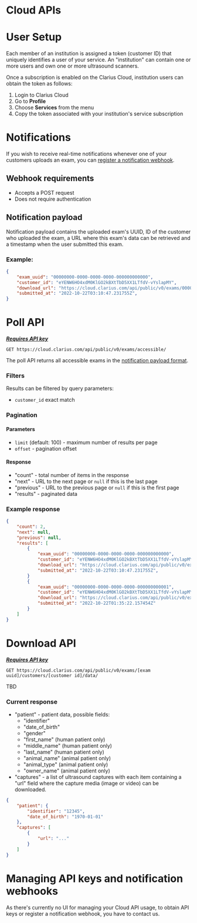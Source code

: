 Cloud APIs
===============

# User Setup

Each member of an institution is assigned a token (customer ID) that uniquely identifies a user of your service.
An "institution" can contain one or more users and own one or more ultrasound scanners.

Once a subscription is enabled on the Clarius Cloud, institution users can obtain the token as follows:

1. Login to Clarius Cloud
1. Go to **Profile**
1. Choose **Services** from the menu
1. Copy the token associated with your institution's service subscription

# Notifications

If you wish to receive real-time notifications whenever one of your customers uploads an exam, you can [register a notification webhook](#managing-api-keys-and-notification-webhooks).

## Webhook requirements

* Accepts a POST request
* Does not require authentication

## Notification payload

Notification payload contains the uploaded exam's UUID, ID of the customer who uploaded the exam, a URL where this exam's data can be retrieved and a timestamp when the user submitted this exam.

### Example:

```json
{
    "exam_uuid": "00000000-0000-0000-0000-000000000000",
    "customer_id": "eYENW6HO4xdM0KlGO2kBXtTbD5XX1LTfdV-vYslapMY",
    "download_url": "https://cloud.clarius.com/api/public/v0/exams/00000000-0000-0000-0000-000000000000/customers/eYENW6HO4xdM0KlGO2kBXtTbD5XX1LTfdV-vYslapMY/data/",
    "submitted_at": "2022-10-22T03:10:47.231755Z",
}
```

# Poll API

[***Requires API key***](#managing-api-keys-and-notification-webhooks)

```
GET https://cloud.clarius.com/api/public/v0/exams/accessible/
```

The poll API returns all accessible exams in the [notification payload format](#notification-payload).

### Filters

Results can be filtered by query parameters:

* `customer_id` exact match

### Pagination

#### Parameters

* `limit` (default: 100) - maximum number of results per page
* `offset` - pagination offset

#### Response

* "count" - total number of items in the response
* "next" - URL to the next page or `null` if this is the last page
* "previous" - URL to the previous page or `null` if this is the first page
* "results" - paginated data

### Example response

```json
{
    "count": 2,
    "next": null,
    "previous": null,
    "results": [
        {
            "exam_uuid": "00000000-0000-0000-0000-000000000000",
            "customer_id": "eYENW6HO4xdM0KlGO2kBXtTbD5XX1LTfdV-vYslapMY",
            "download_url": "https://cloud.clarius.com/api/public/v0/exams/00000000-0000-0000-0000-000000000000/customers/eYENW6HO4xdM0KlGO2kBXtTbD5XX1LTfdV-vYslapMY/data/",
            "submitted_at": "2022-10-22T03:10:47.231755Z",
        }
        {
            "exam_uuid": "00000000-0000-0000-0000-000000000001",
            "customer_id": "eYENW6HO4xdM0KlGO2kBXtTbD5XX1LTfdV-vYslapMY",
            "download_url": "https://cloud.clarius.com/api/public/v0/exams/00000000-0000-0000-0000-000000000001/customers/eYENW6HO4xdM0KlGO2kBXtTbD5XX1LTfdV-vYslapMY/data/",
            "submitted_at": "2022-10-22T01:35:22.157454Z"
        }
    ]
}
```


# Download API

[***Requires API key***](#managing-api-keys-and-notification-webhooks)

```
GET https://cloud.clarius.com/api/public/v0/exams/[exam uuid]/customers/[customer id]/data/
```

TBD

### Current response

* "patient" - patient data, possible fields:
  * "identifier"
  * "date_of_birth"
  * "gender"
  * "first_name" (human patient only)
  * "middle_name" (human patient only)
  * "last_name" (human patient only)
  * "animal_name" (animal patient only)
  * "animal_type" (animal patient only)
  * "owner_name" (animal patient only)
* "captures" - a list of ultrasound captures with each item containing a "url" field where the capture media (image or video) can be downloaded.

```json
{
    "patient": {
        "identifier": "12345",
        "date_of_birth": "1970-01-01"
    },
    "captures": [
        {
            "url": "..."
        }
    ]
}
```

# Managing API keys and notification webhooks

As there's currently no UI for managing your Cloud API usage, to obtain API keys or register a notification webhook, you have to contact us.
